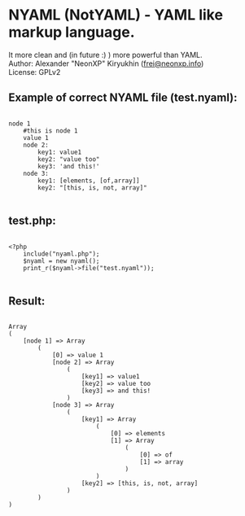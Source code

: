 NYAML (NotYAML) - YAML like markup language.
=============

It more clean and (in future :) ) more powerful than YAML.  
Author: Alexander "NeonXP" Kiryukhin (frei@neonxp.info)  
License: GPLv2  

Example of correct NYAML file (test.nyaml):
------
<pre>
<code>
node 1
    #this is node 1
    value 1
    node 2:
        key1: value1
        key2: "value too"
        key3: 'and this!'
    node 3:
        key1: [elements, [of,array]]
        key2: "[this, is, not, array]"
</code>
</pre>
test.php:
------
<pre>
<code>
&lt;?php
    include("nyaml.php");
    $nyaml = new nyaml();
    print_r($nyaml->file("test.nyaml"));
</code>
</pre>
Result:
------
<pre>
<code>
Array
(
    [node 1] => Array
        (
            [0] => value 1
            [node 2] => Array
                (
                    [key1] => value1
                    [key2] => value too
                    [key3] => and this!
                )
            [node 3] => Array
                (
                    [key1] => Array
                        (
                            [0] => elements
                            [1] => Array
                                (
                                    [0] => of
                                    [1] => array
                                )
                        )
                    [key2] => [this, is, not, array]
                )
        )
)
</code>
</pre>